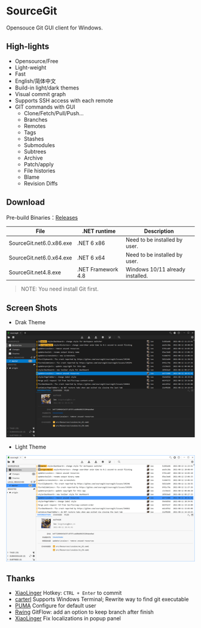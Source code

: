 # SourceGit

Opensouce Git GUI client for Windows.

## High-lights

* Opensource/Free
* Light-weight
* Fast
* English/简体中文
* Build-in light/dark themes
* Visual commit graph
* Supports SSH access with each remote
* GIT commands with GUI
  * Clone/Fetch/Pull/Push...
  * Branches
  * Remotes
  * Tags
  * Stashes
  * Submodules
  * Subtrees
  * Archive
  * Patch/apply
  * File histories
  * Blame
  * Revision Diffs

## Download

Pre-build Binaries：[Releases](https://github.com/sourcegit-scm/sourcegit/releases)

| File                     | .NET runtime       | Description                       |
| ------------------------ | ------------------ | --------------------------------- |
| SourceGit.net6.0.x86.exe | .NET 6 x86         | Need to be installed by user.     |
| SourceGit.net6.0.x64.exe | .NET 6 x64         | Need to be installed by user.     |
| SourceGit.net4.8.exe     | .NET Framework 4.8 | Windows 10/11 already installed.  |

> NOTE: You need install Git first.

## Screen Shots

* Drak Theme

![Theme Dark](./screenshots/theme_dark.png)

* Light Theme

![Theme Light](./screenshots/theme_light.png)

## Thanks

* [XiaoLinger](https://gitee.com/LingerNN) Hotkey: `CTRL + Enter` to commit
* [carterl](https://gitee.com/carterl) Supports Windows Terminal; Rewrite way to find git executable
* [PUMA](https://gitee.com/whgfu) Configure for default user
* [Rwing](https://gitee.com/rwing) GitFlow: add an option to keep branch after finish
* [XiaoLinger](https://gitee.com/LingerNN) Fix localizations in popup panel
